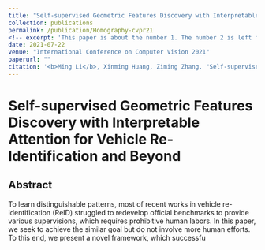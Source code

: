 ```yaml
---
title: "Self-supervised Geometric Features Discovery with Interpretable Attention for Vehicle Re-Identification and Beyond"
collection: publications
permalink: /publication/Homography-cvpr21
<!-- excerpt: 'This paper is about the number 1. The number 2 is left for future work.' -->
date: 2021-07-22
venue: "International Conference on Computer Vision 2021"
paperurl: ""
citation: '<b>Ming Li</b>, Xinming Huang, Ziming Zhang. "Self-supervised Geometric Features Discovery with Interpretable Attention for Vehicle Re-Identification and Beyond". <i>ICCV</i>. 2021.'
---
```

# Self-supervised Geometric Features Discovery with Interpretable Attention for Vehicle Re-Identification and Beyond

## Abstract
To learn distinguishable patterns, most of recent works in vehicle re-identification (ReID) struggled to redevelop official benchmarks to provide various supervisions, which requires prohibitive human labors. In this paper, we seek to achieve the similar goal but do not involve more human efforts. To this end, we present a novel framework, which successfu
